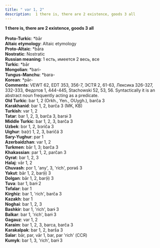 ```yaml
---
title: " var 1, 2"
description:  1 there is, there are 2 existence, goods 3 all
---
```

<strong> 1 there is, there are 2 existence, goods 3 all</strong><br><br>
<strong>Proto-Turkic</strong>:  *bār<br>
<strong>Altaic etymology</strong>:  Altaic etymology<br>
<strong> Proto-Altaic</strong>:  *bā́ra<br>
<strong>Nostratic</strong>:  Nostratic<br>
<strong>Russian meaning</strong>:  1 есть, имеется 2 весь, все<br>
<strong>Turkic</strong>:  *bār<br>
<strong>Mongolian</strong>:  *bari-<br>
<strong>Tungus-Manchu</strong>:  *bara-<br>
<strong>Korean</strong>:  *pǝ̄r-<br>
<strong>Comments</strong>:  VEWT 62, EDT 353, 356-7, ЭСТЯ 2, 61-63, Лексика 326-327, 332-333, Федотов 1, 444-445, Stachowski 52, 53, 56. Syntactically it is an abstract noun frequently acting as a predicate.<br>
<strong>Old Turkic</strong>:  bar 1, 2 (Orkh., Yen., OUygh.), barča 3<br>
<strong>Karakhanid</strong>:  bar 1, 2, barča 3 (MK, KB)<br>
<strong>Turkish</strong>:  var 1, 2<br>
<strong>Tatar</strong>:  bar 1, 2, 3, barča 3, barsɨ 3<br>
<strong>Middle Turkic</strong>:  bar 1, 2, 3, barča 3<br>
<strong>Uzbek</strong>:  bɔr 1, 2, bɔriča 3<br>
<strong>Uighur</strong>:  ba(r) 1, 2, 3, baričä 3<br>
<strong>Sary-Yughur</strong>:  par 1<br>
<strong>Azerbaidzhan</strong>:  var 1, 2<br>
<strong>Turkmen</strong>:  bār 1, 3; barča 3<br>
<strong>Khakassian</strong>:  par 1, 2, parčan 3<br>
<strong>Oyrat</strong>:  bar 1, 2, 3<br>
<strong>Halaj</strong>:  vār 1, 2<br>
<strong>Chuvash</strong>:  por 1, 'any', 3, 'rich', porǝš 3<br>
<strong>Yakut</strong>:  bār 1, 2, bar(ɨ) 3<br>
<strong>Dolgan</strong>:  bār 1, 2, bar(ɨ) 3<br>
<strong>Tuva</strong>:  bar 1, barɨ 2<br>
<strong>Tofalar</strong>:  bar 1<br>
<strong>Kirghiz</strong>:  bar 1, 'rich', barča 3<br>
<strong>Kazakh</strong>:  bar 1<br>
<strong>Noghai</strong>:  bar 1, 2, 3<br>
<strong>Bashkir</strong>:  bar 1, 'rich', barɨ 3<br>
<strong>Balkar</strong>:  bar 1, 'rich', barɨ 3<br>
<strong>Gagauz</strong>:  var 1, 2<br>
<strong>Karaim</strong>:  bar 1, 2, 3, barca, barča 3<br>
<strong>Karakalpak</strong>:  bar 1, 2, barša 3<br>
<strong>Salar</strong>:  bār, par, vār 1, bar, par 'rich' (ССЯ)<br>
<strong>Kumyk</strong>:  bar 1, 3, 'rich', barɨ 3<br>


